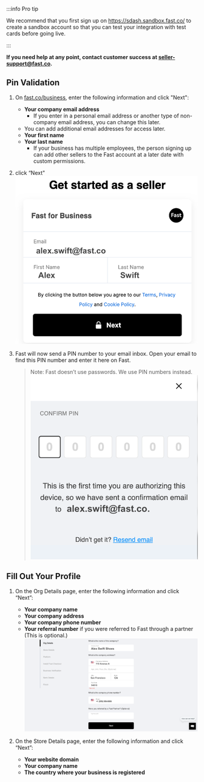 :::info Pro tip

We recommend that you first sign up on https://sdash.sandbox.fast.co/ to create a sandbox account so that you can test your integration with test cards before going live.

:::

**If you need help at any point, contact customer success at [seller-support@fast.co](mailto:seller-support@fast.co).**

## Pin Validation

1.  On [fast.co/business](https://www.fast.co/business), enter the following information and click "Next":
    - **Your company email address**
      - If you enter in a personal email address or another type of non-company email address, you can change this later.
    - You can add additional email addresses for access later.
    - **Your first name**
    - **Your last name**
      - If your business has multiple employees, the person signing up can add other sellers to the Fast account at a later date with custom permissions.
2.  click “Next"
    ![Get Started As A Seller box](/reusables/for-developers/images/get-started-as-a-seller.png)

3.  Fast will now send a PIN number to your email inbox. Open your email to find this PIN number and enter it here on Fast.
    > Note: Fast doesn’t use passwords. We use PIN numbers instead.
    > ![Fast Pin Pop Up](/reusables/for-developers/images/validate-pin.png)

## Fill Out Your Profile

1.  On the Org Details page, enter the following information and click “Next”:

    - **Your company name**
    - **Your company address**
    - **Your company phone number**
    - **Your referral number** if you were referred to Fast through a partner (This is optional.)
      ![Org Details Form](/reusables/for-developers/images/fill-profile.png)

2.  On the Store Details page, enter the following information and click “Next”:
    - **Your website domain**
    - **Your company name**
    - **The country where your business is registered**
